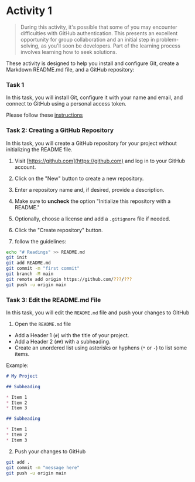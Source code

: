 # Activity 1

> During this activity, it's possible that some of you may encounter difficulties with GitHub authentication. This presents an excellent opportunity for group collaboration and an initial step in problem-solving, as you'll soon be developers. Part of the learning process involves learning how to seek solutions.

These activity is designed to help you install and configure Git,  create a Markdown README.md file, and a GitHub repository:

### Task 1

In this task, you will install Git, configure it with your name and email, and connect to GitHub using a personal access token.

Please follow these [instructions](./git.md)

### Task 2: Creating a GitHub Repository

In this task, you will create a GitHub repository for your project without initializing the README file.

1. Visit [https://github.com](https://github.com) and log in to your GitHub account.

2. Click on the "New" button to create a new repository.

3. Enter a repository name and, if desired, provide a description.

4. Make sure to **uncheck** the option "Initialize this repository with a README."

5. Optionally, choose a license and add a `.gitignore` file if needed.

6. Click the "Create repository" button.
7.  follow the guidelines:
```sh
echo "# Readings" >> README.md
git init
git add README.md
git commit -m "first commit"
git branch -M main
git remote add origin https://github.com/???/???
git push -u origin main
```

### Task 3: Edit the README.md File

In this task, you will edit the `README.md` file and push your changes to GitHub

1. Open the `README.md` file 

- Add a Header 1 (`#`) with the title of your project.
- Add a Header 2 (`##`) with a subheading.
- Create an unordered list using asterisks or hyphens (`*` or `-`) to list some items.

Example:

```markdown
# My Project

## Subheading

* Item 1
* Item 2
* Item 3

## Subheading

* Item 1
* Item 2
* Item 3
```

2. Push your changes to GitHub
```sh
git add .
git commit -m "message here"
git push -u origin main
```

